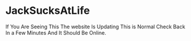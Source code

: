 # JackSucksAtLife
If You Are Seeing This The website Is Updating This is Normal Check Back In a Few Minutes And It Should Be Online.
